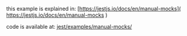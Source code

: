 this example is explained in:
[https://jestjs.io/docs/en/manual-mocks]( https://jestjs.io/docs/en/manual-mocks )

code is available at:
[jest/examples/manual-mocks/](https://github.com/facebook/jest/tree/master/examples/manual-mocks)

